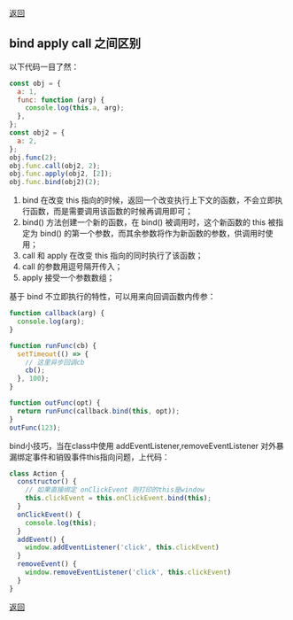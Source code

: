 [返回](./js.md)

## bind apply call 之间区别

以下代码一目了然：

```javascript
const obj = {
  a: 1,
  func: function (arg) {
    console.log(this.a, arg);
  },
};
const obj2 = {
  a: 2,
};
obj.func(2);
obj.func.call(obj2, 2);
obj.func.apply(obj2, [2]);
obj.func.bind(obj2)(2);
```

1. bind 在改变 this 指向的时候，返回一个改变执行上下文的函数，不会立即执行函数，而是需要调用该函数的时候再调用即可；
2. bind() 方法创建一个新的函数，在 bind() 被调用时，这个新函数的 this 被指定为 bind() 的第一个参数，而其余参数将作为新函数的参数，供调用时使用；
3. call 和 apply 在改变 this 指向的同时执行了该函数；
4. call 的参数用逗号隔开传入；
5. apply 接受一个参数数组；

基于 bind 不立即执行的特性，可以用来向回调函数内传参：

```javascript
function callback(arg) {
  console.log(arg);
}

function runFunc(cb) {
  setTimeout(() => {
    // 这里异步回调cb
    cb();
  }, 100);
}

function outFunc(opt) {
  return runFunc(callback.bind(this, opt));
}
outFunc(123);
```

bind小技巧，当在class中使用 addEventListener,removeEventListener 对外暴漏绑定事件和销毁事件this指向问题，上代码：
```javascript
class Action {
  constructor() {
    // 如果直接绑定 onClickEvent 则打印的this是window
    this.clickEvent = this.onClickEvent.bind(this);
  }
  onClickEvent() {
    console.log(this);
  }
  addEvent() {
    window.addEventListener('click', this.clickEvent)
  }
  removeEvent() {
    window.removeEventListener('click', this.clickEvent)
  }
}
```


[返回](./js.md)
